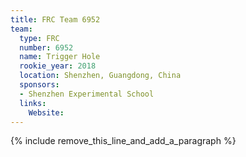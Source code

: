 ```yaml
---
title: FRC Team 6952
team:
  type: FRC
  number: 6952
  name: Trigger Hole
  rookie_year: 2018
  location: Shenzhen, Guangdong, China
  sponsors:
  - Shenzhen Experimental School
  links:
    Website:
---
```


{% include remove_this_line_and_add_a_paragraph %}